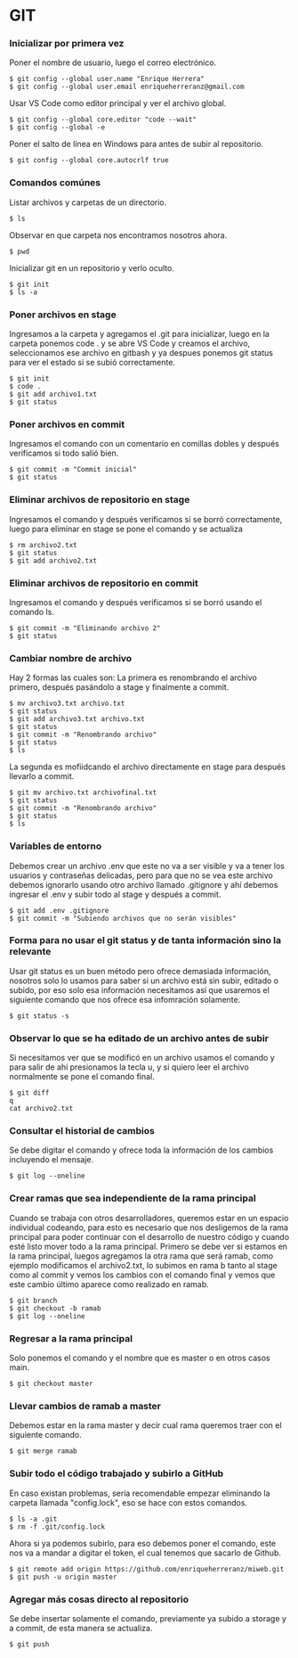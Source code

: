 # GIT
### Inicializar por primera vez

Poner el nombre de usuario, luego el correo electrónico.
```
$ git config --global user.name "Enrique Herrera"
$ git config --global user.email enriqueherreranz@gmail.com
```

Usar VS Code como editor principal y ver el archivo global.
```
$ git config --global core.editor "code --wait"
$ git config --global -e
```

Poner el salto de línea en Windows para antes de subir al repositorio.
```
$ git config --global core.autocrlf true
```

### Comandos comúnes

Listar archivos y carpetas de un directorio.
```
$ ls
```
Observar en que carpeta nos encontramos nosotros ahora.
```
$ pwd
```

Inicializar git en un repositorio y verlo oculto.
```
$ git init
$ ls -a
```

### Poner archivos en stage
Ingresamos a la carpeta y agregamos el .git para inicializar, luego en la carpeta ponemos code . y se abre VS Code y creamos el archivo, seleccionamos ese archivo en gitbash y ya despues ponemos git status para ver el estado si se subió correctamente.
```
$ git init
$ code .
$ git add archivo1.txt
$ git status
```

### Poner archivos en commit
Ingresamos el comando con un comentario en comillas dobles y después verificamos si todo salió bien.
```
$ git commit -m "Commit inicial"
$ git status
```

### Eliminar archivos de repositorio en stage
Ingresamos el comando y después verificamos si se borró correctamente, luego para eliminar en stage se pone el comando y se actualiza
```
$ rm archivo2.txt
$ git status
$ git add archivo2.txt
```

### Eliminar archivos de repositorio en commit
Ingresamos el comando y después verificamos si se borró usando el comando ls.
```
$ git commit -m "Eliminando archivo 2"
$ git status
```

### Cambiar nombre de archivo
Hay 2 formas las cuales son:
La primera es renombrando el archivo primero, después pasándolo a stage y finalmente a commit.
```
$ mv archivo3.txt archivo.txt
$ git status
$ git add archivo3.txt archivo.txt
$ git status
$ git commit -m "Renombrando archivo"
$ git status
$ ls
```
La segunda es mofiidcando el archivo directamente en stage para después llevarlo a commit.
```
$ git mv archivo.txt archivofinal.txt
$ git status
$ git commit -m "Renombrando archivo"
$ git status
$ ls
```

### Variables de entorno
Debemos crear un archivo .env que este no va a ser visible y va a tener los usuarios y contraseñas delicadas, pero para que no se vea este archivo debemos ignorarlo usando otro archivo llamado .gitignore y ahí debemos ingresar el .env y subir todo al stage y después a commit.
```
$ git add .env .gitignore
$ git commit -m "Subiendo archivos que no serán visibles"
```

### Forma para no usar el git status y de tanta información sino la relevante
Usar git status es un buen método pero ofrece demasiada información, nosotros solo lo usamos para saber si un archivo está sin subir, editado o subido, por eso solo esa información necesitamos así que usaremos el siguiente comando que nos ofrece esa infomración solamente.
```
$ git status -s
```

### Observar lo que se ha editado de un archivo antes de subir
Si necesitamos ver que se modificó en un archivo usamos el comando y para salir de ahí presionamos la tecla u, y si quiero leer el archivo normalmente se pone el comando final.
```
$ git diff
q
cat archivo2.txt
```

### Consultar el historial de cambios
Se debe digitar el comando y ofrece toda la información de los cambios incluyendo el mensaje.
```
$ git log --oneline
```

### Crear ramas que sea independiente de la rama principal
Cuando se trabaja con otros desarrolladores, queremos estar en un espacio individual codeando, para esto es necesario que nos desligemos de la rama principal para poder continuar con el desarrollo de nuestro código y cuando esté listo mover todo a la rama principal.
Primero se debe ver si estamos en la rama principal, luegos agregamos la otra rama que será ramab, como ejemplo modificamos el archivo2.txt, lo subimos en rama b tanto al stage como al commit y vemos los cambios con el comando final y vemos que este cambio último aparece como realizado en ramab.
```
$ git branch
$ git checkout -b ramab
$ git log --oneline
```

### Regresar a la rama principal
Solo ponemos el comando y el nombre que es master o en otros casos main.
```
$ git checkout master
```

### Llevar cambios de ramab a master
Debemos estar en la rama master y decir cual rama queremos traer con el siguiente comando.
```
$ git merge ramab
```

### Subir todo el código trabajado y subirlo a GitHub
En caso existan problemas, sería recomendable empezar eliminando la carpeta llamada "config.lock", eso se hace con estos comandos.
```
$ ls -a .git
$ rm -f .git/config.lock 
```

Ahora si ya podemos subirlo, para eso debemos poner el comando, este nos va a mandar a digitar el token, el cual tenemos que sacarlo de Github.
```
$ git remote add origin https://github.com/enriqueherreranz/miweb.git
$ git push -u origin master
```

### Agregar más cosas directo al repositorio
Se debe insertar solamente el comando, previamente ya subido a storage y a commit, de esta manera se actualiza.
```
$ git push
```
